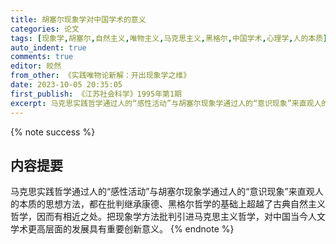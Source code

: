 ```yaml
---
title: 胡塞尔现象学对中国学术的意义
categories: 论文
tags: [现象学,胡塞尔,自然主义,唯物主义,马克思主义,黑格尔,中国学术,心理学,人的本质]
auto_indent: true
comments: true
editor: 皎然
from_other: 《实践唯物论新解：开出现象学之维》
date: 2023-10-05 20:35:05
first_publish: 《江苏社会科学》1995年第1期
excerpt: 马克思实践哲学通过人的“感性活动”与胡塞尔现象学通过人的“意识现象”来直观人的本质的思想方法，都在批判继承康德、黑格尔哲学的基础上超越了古典自然主义哲学，因而有相近之处。把现象学方法批判引进马克思主义哲学，对中国当今人文学术更高层面的发展具有重要创新意义。
---
```

{% note success %}
## 内容提要
马克思实践哲学通过人的“感性活动”与胡塞尔现象学通过人的“意识现象”来直观人的本质的思想方法，都在批判继承康德、黑格尔哲学的基础上超越了古典自然主义哲学，因而有相近之处。把现象学方法批判引进马克思主义哲学，对中国当今人文学术更高层面的发展具有重要创新意义。
{% endnote %}
